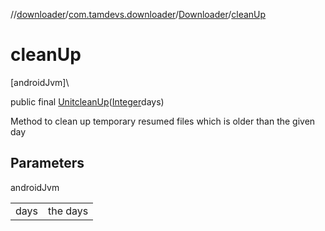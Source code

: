 //[downloader](../../../index.md)/[com.tamdevs.downloader](../index.md)/[Downloader](index.md)/[cleanUp](clean-up.md)

# cleanUp

[androidJvm]\

public final [Unit](https://kotlinlang.org/api/latest/jvm/stdlib/kotlin/-unit/index.html)[cleanUp](clean-up.md)([Integer](https://developer.android.com/reference/kotlin/java/lang/Integer.html)days)

Method to clean up temporary resumed files which is older than the given day

## Parameters

androidJvm

| | |
|---|---|
| days | the days |
